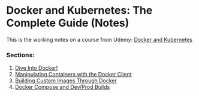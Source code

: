 # Docker and Kubernetes: The Complete Guide (Notes)

This is the working notes on a course from Udemy: [Docker and Kubernetes](https://www.udemy.com/docker-and-kubernetes-the-complete-guide/)

### Sections:
1) [Dive Into Docker!](/1_Dive_into_docker.md)
2) [Manipulating Containers with the Docker Client](/2_Manipulating_Containers_with_the_Docker_Client.md)
3) [Building Custom Images Through Docker](/3_Building_Custom_Images.md)
4) [Docker Compose and Dev/Prod Builds](/4_Docker_Compose_with_Multiple_Local_Containers.md)
